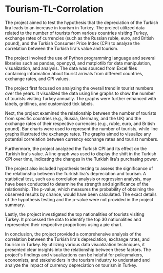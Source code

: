 # Tourism-TL-Corrolation

The project aimed to test the hypothesis that the depreciation of the Turkish lira leads to an increase in tourism in Turkey. The project utilized data related to the number of tourists from various countries visiting Turkey, exchange rates of currencies (such as the Russian ruble, euro, and British pound), and the Turkish Consumer Price Index (CPI) to analyze the correlation between the Turkish lira's value and tourism.

The project involved the use of Python programming language and several libraries such as pandas, openpyxl, and matplotlib for data manipulation, visualization, and analysis. The data was sourced from Excel files containing information about tourist arrivals from different countries, exchange rates, and CPI values.

The project first focused on analyzing the overall trend in tourist numbers over the years. It visualized the data using line graphs to show the number of tourists visiting Turkey annually. The graphs were further enhanced with labels, gridlines, and customized tick labels.

Next, the project examined the relationship between the number of tourists from specific countries (e.g., Russia, Germany, and the UK) and the exchange rates of their respective currencies (e.g., ruble, euro, and British pound). Bar charts were used to represent the number of tourists, while line graphs illustrated the exchange rates. The graphs aimed to visualize any potential correlation between currency exchange rates and tourist numbers.

Furthermore, the project analyzed the Turkish CPI and its effect on the Turkish lira's value. A line graph was used to display the shift in the Turkish CPI over time, indicating the changes in the Turkish lira's purchasing power.

The project also included hypothesis testing to assess the significance of the relationship between the Turkish lira's depreciation and tourism. A statistical test, such as a correlation analysis or regression analysis, may have been conducted to determine the strength and significance of the relationship. The p-value, which measures the probability of obtaining the observed results by chance, would have been calculated. The exact details of the hypothesis testing and the p-value were not provided in the project summary.

Lastly, the project investigated the top nationalities of tourists visiting Turkey. It processed the data to identify the top 30 nationalities and represented their respective proportions using a pie chart.

In conclusion, the project provided a comprehensive analysis of the correlation between the Turkish lira's depreciation, exchange rates, and tourism in Turkey. By utilizing various data visualization techniques, it presented clear insights into the relationship between these factors. The project's findings and visualizations can be helpful for policymakers, economists, and stakeholders in the tourism industry to understand and analyze the impact of currency depreciation on tourism in Turkey.
